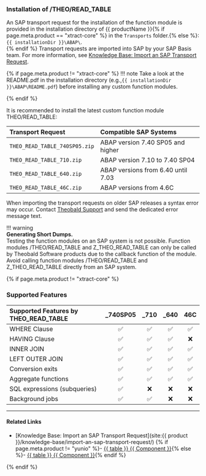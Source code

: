 
### Installation of /THEO/READ_TABLE

An SAP transport request for the installation of the function module is provided in the installation directory of {{ productName }}{% if page.meta.product == "xtract-core" %} in the `Transports` folder.{% else %}: `{{ installationDir }}\ABAP\`.<br>{% endif %}
Transport requests are imported into SAP by your SAP Basis team. For more information, see [Knowledge Base: Import an SAP Transport Request](site:/knowledge-base/import-an-sap-transport-request/).

{% if page.meta.product != "xtract-core" %}
!!! note
	Take a look at the README.pdf in the installation directory (e.g.,`{{ installationDir }}\ABAP\README.pdf`) before installing any custom function modules.

{% endif %}

It is recommended to install the latest custom function module THEO/READ_TABLE:

| Transport Request | Compatible SAP Systems | 
| :------ |:--- | 
| `THEO_READ_TABLE_740SP05.zip` | ABAP version 7.40 SP05 and higher | 
| `THEO_READ_TABLE_710.zip`  | ABAP version 7.10 to 7.40 SP04 | 
| `THEO_READ_TABLE_640.zip`  |  ABAP versions from 6.40 until 7.03 | 
| `THEO_READ_TABLE_46C.zip`  |  ABAP versions from 4.6C | 

When importing the transport requests on older SAP releases a syntax error may occur. Contact [Theobald Support](https://support.theobald-software.com) and send the dedicated error message text.


!!! warning   
	**Generating Short Dumps.**<br>
	Testing the function modules on an SAP system is not possible.
	Function modules /THEO/READ_TABLE and Z_THEO_READ_TABLE can only be called by Theobald Software products due to the callback function of the module.
	Avoid calling function modules /THEO/READ_TABLE and Z_THEO_READ_TABLE directly from an SAP system.
	

{% if page.meta.product != "xtract-core" %}	
### Supported Features

| Supported Features by THEO_READ_TABLE| _740SP05 | _710 | _640 | 46C |
| :------ |:---: | :---: | :---: | :---: |
| WHERE Clause | :white_check_mark: | :white_check_mark: | :white_check_mark: | :white_check_mark: | 
| HAVING Clause | :white_check_mark: | :white_check_mark: | :white_check_mark: | :x: |
| INNER JOIN | :white_check_mark: | :white_check_mark: | :white_check_mark: | :white_check_mark: |
| LEFT OUTER JOIN | :white_check_mark: | :white_check_mark: | :white_check_mark: | :white_check_mark: |
| Conversion exits | :white_check_mark: | :white_check_mark: | :white_check_mark: | :white_check_mark: |
| Aggregate functions | :white_check_mark: | :white_check_mark: | :white_check_mark: | :white_check_mark: |
| SQL expressions (subqueries) | :white_check_mark: | :x: | :x: | :x: |
| Background jobs | :white_check_mark: | :white_check_mark: | :x: | :x: |

*****
#### Related Links
- [Knowledge Base: Import an SAP Transport Request](site:{{ product }}/knowledge-base/import-an-sap-transport-request/)
{% if page.meta.product != "yunio" %}- [{{ table }} {{ Component }}](../table/index.md){% else %}- [{{ table }} {{ Component }}](../tables-and-views/index.md){% endif %}

{% endif %}
